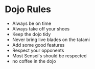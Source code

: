 Dojo Rules
==========
* Always be on time
* Always take off your shoes
* Keep the dojo tidy
* Never bring live blades on the tatami
* Add some good features
* Respect your opponents
* Most Sensei's should be respected
* no coffee in the dojo
